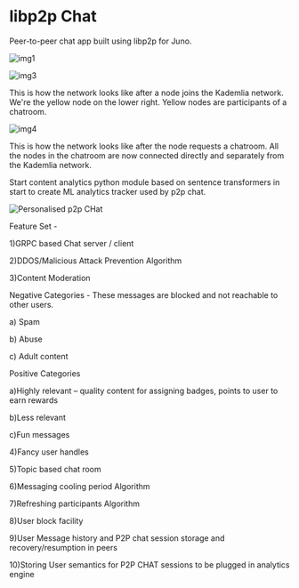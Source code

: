 # libp2p Chat

Peer-to-peer chat app built using libp2p for Juno.


![img1](https://user-images.githubusercontent.com/3880512/187168129-21af280d-9718-41b5-b324-84dc4599f157.JPG)





![img3](https://user-images.githubusercontent.com/3880512/187168840-ba948e44-1e3b-4eb7-9ad5-62a1380cc524.png)

This is how the network looks  like after a node joins the Kademlia network. We're the yellow node on the lower right. Yellow nodes are participants of a chatroom.



![img4](https://user-images.githubusercontent.com/3880512/187168929-bfffd24e-65ce-4157-89f8-c053e6b57ccc.png)


This is how the network looks like after the node requests a chatroom. All the nodes in the chatroom are now connected directly and separately from the Kademlia network.


Start content analytics python module based on sentence transformers in start to create ML analytics tracker used by p2p chat.





![Personalised p2p CHat](https://user-images.githubusercontent.com/3880512/188261277-63d24c23-cef9-43e0-a568-4eaa731210ea.gif)

Feature Set - 

1)GRPC based Chat server / client

2)DDOS/Malicious Attack Prevention Algorithm 

3)Content Moderation

Negative Categories - These messages are blocked and not reachable to other users.

a) Spam

b) Abuse

c) Adult content


Positive Categories 

a)Highly relevant – quality content for assigning badges, points to user to earn rewards

b)Less relevant

c)Fun messages

4)Fancy user handles

5)Topic based chat room

6)Messaging cooling period Algorithm

7)Refreshing participants Algorithm 

8)User block facility 

9)User Message history and P2P chat session storage and recovery/resumption in peers

10)Storing User semantics for P2P CHAT sessions to be plugged in analytics engine


